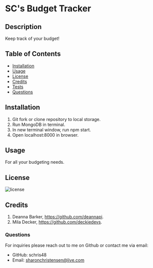 
  # SC's Budget Tracker

  ## Description
  Keep track of your budget!

  ## Table of Contents
  - [Installation](#installation)
  - [Usage](#usage)
  - [License](#license)
  - [Credits](#credits)
  - [Tests](#tests)
  - [Questions](#questions)

  ## Installation
  1. Git fork or clone repository to local storage.
  2. Run MongoDB in terminal.
  3. In new terminal window, run npm start.
  4. Open localhost:8000 in browser.

  ## Usage
  For all your budgeting needs.

  ## License

  ![license](https://img.shields.io/badge/license-MIT-blueviolet.png)

  ## Credits
  1. Deanna Barker, https://github.com/deannapi.
  2. Mila Decker, https://github.com/deckiedevs.
  
  ### Questions
  For inquiries please reach out to me on Github or contact me via email:
  - GitHub: schris48
  - Email: sharonchristensen@live.com